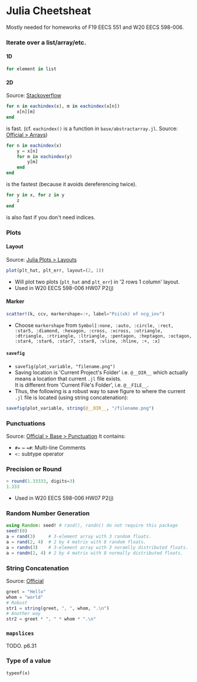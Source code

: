 # Julia Cheetsheat  
Mostly needed for homeworks of F19 EECS 551 and W20 EECS 598-006.
### Iterate over a list/array/etc.
#### 1D
```julia
for element in list
```
#### 2D
Source: [Stackoverflow](https://stackoverflow.com/questions/37902670/what-is-the-simplest-way-to-iterate-over-an-array-of-arrays)
```julia
for n in eachindex(x), m in eachindex(x[n])
    x[n][m]
end
```
is fast. (cf. `eachindex()` is a function in `base/abstractarray.jl`. Source: [Official > Arrays](https://docs.julialang.org/en/v1/base/arrays/#Base.eachindex))
```julia
for n in eachindex(x)
    y = x[n]
    for m in eachindex(y)
        y[m]
    end
end
```
is the fastest (because it avoids dereferencing twice).
```julia
for y in x, for z in y
    z
end
```
is also fast if you don't need indices.

### Plots
#### Layout
Source: [Julia Plots > Layouts](https://docs.juliaplots.org/latest/layouts/)  
```julia
plot(plt_hat, plt_err, layout=(2, 1))
```
- Will plot two plots (`plt_hat` and `plt_err`) in '2 rows 1 column' layout.  
- Used in W20 EECS 598-006 HW07 P2(j)
#### Marker
```julia
scatter!(k, ccv, markershape=:+, label="Psi(xk) of ncg_inv")
```
- Choose `markershape` from `Symbol[:none, :auto, :circle, :rect, :star5, :diamond, :hexagon, :cross, :xcross, :utriangle, :dtriangle, :rtriangle, :ltriangle, :pentagon, :heptagon, :octagon, :star4, :star6, :star7, :star8, :vline, :hline, :+, :x]`
#### `savefig`
- `savefig(plot_variable, "filename.png")`
- Saving location is 'Current Project's Folder' i.e. `@__DIR__` which actually means a location that current `.jl` file exists.  
It is different from 'Current File's Folder', i.e. `@__FILE__`.
- Thus, the following is a robust way to save figure to where the current `.jl` file is located (using string concatenation):
```julia
savefig(plot_variable, string(@__DIR__, "/filename.png")
```

### Punctuations
Source: [Official > Base > Punctuation](https://docs.julialang.org/en/v1/base/punctuation/)
It contains:
- `#=` ~ `=#`: Multi-line Comments
- `<:` subtype operator

### Precision or Round
```julia
> round(1.33333, digits=3)
1.333
```
- Used in W20 EECS 598-006 HW07 P2(j)
### Random Number Generation
```julia
using Random: seed! # rand(), randn() do not require this package
seed!(0)
a = rand(3)     # 3-element array with 3 random floats.
a = rand(2, 4)  # 2 by 4 matrix with 8 random floats.
a = randn(3)    # 3-element array with 3 noramlly distributed floats.
a = randn(2, 4) # 2 by 4 matrix with 8 normally distributed floats.
```
### String Concatenation
Source: [Official](https://docs.julialang.org/en/v1/manual/strings/#man-concatenation-1)
```julia
greet = "Hello"
whom = "world"
# Robust
str1 = string(greet, ", ", whom, ".\n")
# Another way
str2 = greet * ", " * whom * ".\n"
```
### `mapslices`
TODO. p6.31
### Type of a value
`typeof(x)`
